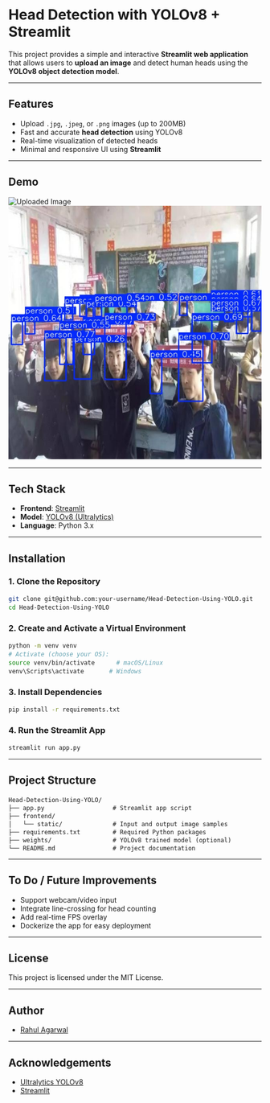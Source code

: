# Head Detection with YOLOv8 + Streamlit

This project provides a simple and interactive **Streamlit web application** that allows users to **upload an image** and detect human heads using the **YOLOv8 object detection model**.

---

## Features

- Upload `.jpg`, `.jpeg`, or `.png` images (up to 200MB)
- Fast and accurate **head detection** using YOLOv8
- Real-time visualization of detected heads
- Minimal and responsive UI using **Streamlit**

---

## Demo
![Uploaded Image](frontend/static/input.jpg)
![Detected Image](frontend/static/output.jpg)

---

## Tech Stack

- **Frontend**: [Streamlit](https://streamlit.io/)
- **Model**: [YOLOv8 (Ultralytics)](https://github.com/ultralytics/ultralytics)
- **Language**: Python 3.x

---

## Installation

### 1. Clone the Repository

```bash
git clone git@github.com:your-username/Head-Detection-Using-YOLO.git
cd Head-Detection-Using-YOLO
```

### 2. Create and Activate a Virtual Environment

```bash
python -m venv venv
# Activate (choose your OS):
source venv/bin/activate      # macOS/Linux
venv\Scripts\activate       # Windows
```

### 3. Install Dependencies

```bash
pip install -r requirements.txt
```

### 4. Run the Streamlit App

```bash
streamlit run app.py
```

---

## Project Structure

```
Head-Detection-Using-YOLO/
├── app.py                   # Streamlit app script
├── frontend/
│   └── static/              # Input and output image samples
├── requirements.txt         # Required Python packages
├── weights/                 # YOLOv8 trained model (optional)
└── README.md                # Project documentation
```

---

## To Do / Future Improvements

- Support webcam/video input
- Integrate line-crossing for head counting
- Add real-time FPS overlay
- Dockerize the app for easy deployment

---

## License

This project is licensed under the MIT License.

---

## Author

- [Rahul Agarwal](https://github.com/pprvt01)

---

## Acknowledgements

- [Ultralytics YOLOv8](https://github.com/ultralytics/ultralytics)
- [Streamlit](https://streamlit.io/)
